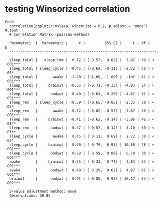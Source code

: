 # testing Winsorized correlation

    Code
      correlation(ggplot2::msleep, winsorize = 0.2, p_adjust = "none")
    Output
      # Correlation Matrix (pearson-method)
      
      Parameter1  |  Parameter2 |     r |         95% CI |     t | df |         p
      ---------------------------------------------------------------------------
      sleep_total |   sleep_rem |  0.72 | [ 0.57,  0.82] |  7.87 | 59 | < .001***
      sleep_total | sleep_cycle | -0.45 | [-0.69, -0.11] | -2.72 | 30 | < .05*   
      sleep_total |       awake | -1.00 | [-1.00, -1.00] |  -Inf | 81 | < .001***
      sleep_total |     brainwt | -0.55 | [-0.71, -0.33] | -4.83 | 54 | < .001***
      sleep_total |      bodywt | -0.48 | [-0.63, -0.29] | -4.87 | 81 | < .001***
      sleep_rem   | sleep_cycle | -0.39 | [-0.65, -0.05] | -2.35 | 30 | < .05*   
      sleep_rem   |       awake | -0.72 | [-0.82, -0.57] | -7.87 | 59 | < .001***
      sleep_rem   |     brainwt | -0.41 | [-0.62, -0.14] | -3.06 | 46 | < .01**  
      sleep_rem   |      bodywt | -0.37 | [-0.57, -0.14] | -3.10 | 59 | < .01**  
      sleep_cycle |       awake |  0.45 | [ 0.11,  0.69] |  2.72 | 30 | < .05*   
      sleep_cycle |     brainwt |  0.90 | [ 0.79,  0.95] | 10.80 | 28 | < .001***
      sleep_cycle |      bodywt |  0.78 | [ 0.59,  0.89] |  6.78 | 30 | < .001***
      awake       |     brainwt |  0.55 | [ 0.33,  0.71] |  4.83 | 54 | < .001***
      awake       |      bodywt |  0.48 | [ 0.29,  0.63] |  4.87 | 81 | < .001***
      brainwt     |      bodywt |  0.91 | [ 0.85,  0.95] | 16.17 | 54 | < .001***
      
      p-value adjustment method: none
      Observations: 30-83

